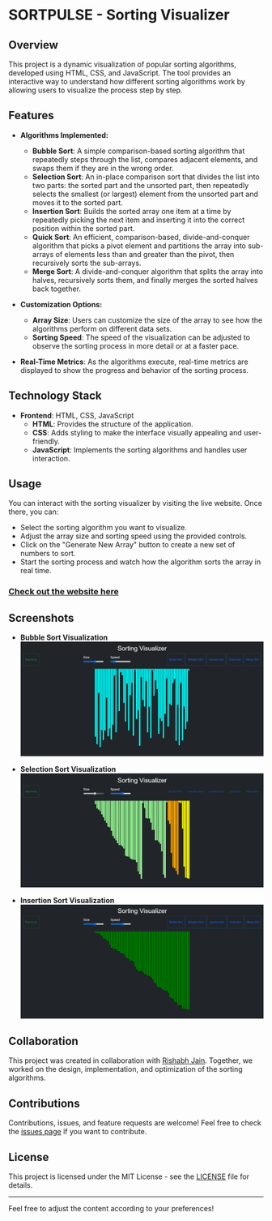 # SORTPULSE - Sorting Visualizer

## Overview

This project is a dynamic visualization of popular sorting algorithms, developed using HTML, CSS, and JavaScript. The tool provides an interactive way to understand how different sorting algorithms work by allowing users to visualize the process step by step. 

## Features

- **Algorithms Implemented:**
  - **Bubble Sort**: A simple comparison-based sorting algorithm that repeatedly steps through the list, compares adjacent elements, and swaps them if they are in the wrong order.
  - **Selection Sort**: An in-place comparison sort that divides the list into two parts: the sorted part and the unsorted part, then repeatedly selects the smallest (or largest) element from the unsorted part and moves it to the sorted part.
  - **Insertion Sort**: Builds the sorted array one item at a time by repeatedly picking the next item and inserting it into the correct position within the sorted part.
  - **Quick Sort**: An efficient, comparison-based, divide-and-conquer algorithm that picks a pivot element and partitions the array into sub-arrays of elements less than and greater than the pivot, then recursively sorts the sub-arrays.
  - **Merge Sort**: A divide-and-conquer algorithm that splits the array into halves, recursively sorts them, and finally merges the sorted halves back together.

- **Customization Options:**
  - **Array Size**: Users can customize the size of the array to see how the algorithms perform on different data sets.
  - **Sorting Speed**: The speed of the visualization can be adjusted to observe the sorting process in more detail or at a faster pace.

- **Real-Time Metrics**: As the algorithms execute, real-time metrics are displayed to show the progress and behavior of the sorting process.

## Technology Stack

- **Frontend**: HTML, CSS, JavaScript
  - **HTML**: Provides the structure of the application.
  - **CSS**: Adds styling to make the interface visually appealing and user-friendly.
  - **JavaScript**: Implements the sorting algorithms and handles user interaction.

## Usage

You can interact with the sorting visualizer by visiting the live website. Once there, you can:
- Select the sorting algorithm you want to visualize.
- Adjust the array size and sorting speed using the provided controls.
- Click on the "Generate New Array" button to create a new set of numbers to sort.
- Start the sorting process and watch how the algorithm sorts the array in real time.

### [Check out the website here](https://jainrishi23.github.io/Sorting-Visualizer-App/)

## Screenshots

- **Bubble Sort Visualization**
  ![Bubble Sort](img/img1.png)

- **Selection Sort Visualization**
  ![Selection Sort](img/img2.png)

- **Insertion Sort Visualization**
  ![Insertion Sort](img/img3.png)

## Collaboration

This project was created in collaboration with [Rishabh Jain](https://github.com/jainrishabh23). Together, we worked on the design, implementation, and optimization of the sorting algorithms.

## Contributions

Contributions, issues, and feature requests are welcome! Feel free to check the [issues page](https://github.com/jainrishi23/Sorting-Visualizer-App/issues) if you want to contribute.

## License

This project is licensed under the MIT License - see the [LICENSE](LICENSE) file for details.

---

Feel free to adjust the content according to your preferences!
